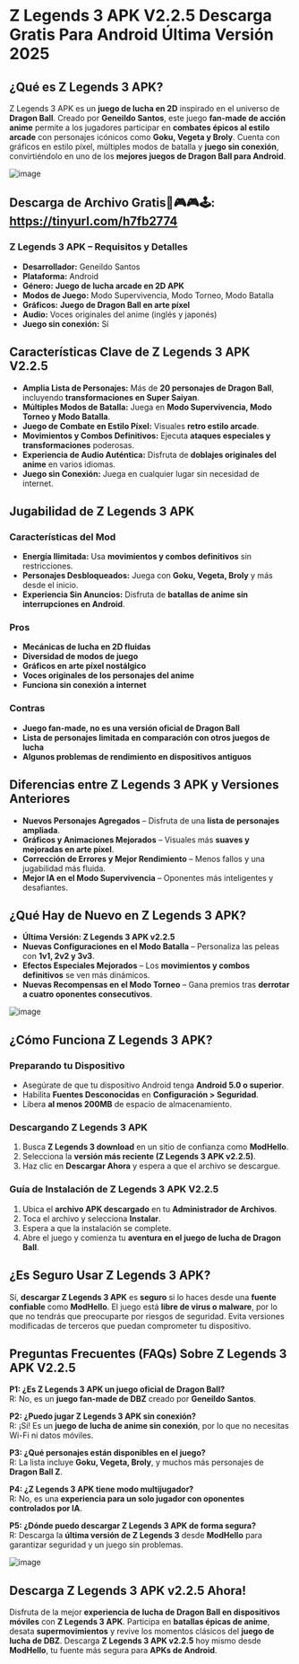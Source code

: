 # Z Legends 3 APK V2.2.5 Descarga Gratis Para Android Última Versión 2025

## ¿Qué es Z Legends 3 APK?
Z Legends 3 APK es un **juego de lucha en 2D** inspirado en el universo de **Dragon Ball**. Creado por **Geneildo Santos**, este juego **fan-made de acción anime** permite a los jugadores participar en **combates épicos al estilo arcade** con personajes icónicos como **Goku, Vegeta y Broly**. Cuenta con gráficos en estilo píxel, múltiples modos de batalla y **juego sin conexión**, convirtiéndolo en uno de los **mejores juegos de Dragon Ball para Android**.

![image](https://github.com/user-attachments/assets/0b0b4be6-bf86-4a74-afa2-d70cae8434a3)
## Descarga de Archivo Gratis📲🎮🎮🕹: https://tinyurl.com/h7fb2774
### Z Legends 3 APK – Requisitos y Detalles
- **Desarrollador:** Geneildo Santos  
- **Plataforma:** Android  
- **Género:** **Juego de lucha arcade en 2D APK**  
- **Modos de Juego:** Modo Supervivencia, Modo Torneo, Modo Batalla  
- **Gráficos:** **Juego de Dragon Ball en arte píxel**  
- **Audio:** Voces originales del anime (inglés y japonés)  
- **Juego sin conexión:** Sí  

## Características Clave de Z Legends 3 APK V2.2.5
- **Amplia Lista de Personajes:** Más de **20 personajes de Dragon Ball**, incluyendo **transformaciones en Super Saiyan**.
- **Múltiples Modos de Batalla:** Juega en **Modo Supervivencia, Modo Torneo y Modo Batalla**.
- **Juego de Combate en Estilo Píxel:** Visuales **retro estilo arcade**.
- **Movimientos y Combos Definitivos:** Ejecuta **ataques especiales y transformaciones** poderosas.
- **Experiencia de Audio Auténtica:** Disfruta de **doblajes originales del anime** en varios idiomas.
- **Juego sin Conexión:** Juega en cualquier lugar sin necesidad de internet.

## Jugabilidad de Z Legends 3 APK
### Características del Mod
- **Energía Ilimitada:** Usa **movimientos y combos definitivos** sin restricciones.
- **Personajes Desbloqueados:** Juega con **Goku, Vegeta, Broly** y más desde el inicio.
- **Experiencia Sin Anuncios:** Disfruta de **batallas de anime sin interrupciones en Android**.

### Pros
- **Mecánicas de lucha en 2D fluidas**
- **Diversidad de modos de juego**
- **Gráficos en arte píxel nostálgico**
- **Voces originales de los personajes del anime**
- **Funciona sin conexión a internet**

### Contras
- **Juego fan-made, no es una versión oficial de Dragon Ball**
- **Lista de personajes limitada en comparación con otros juegos de lucha**
- **Algunos problemas de rendimiento en dispositivos antiguos**

## Diferencias entre Z Legends 3 APK y Versiones Anteriores
- **Nuevos Personajes Agregados** – Disfruta de una **lista de personajes ampliada**.
- **Gráficos y Animaciones Mejorados** – Visuales más **suaves y mejoradas en arte píxel**.
- **Corrección de Errores y Mejor Rendimiento** – Menos fallos y una jugabilidad más fluida.
- **Mejor IA en el Modo Supervivencia** – Oponentes más inteligentes y desafiantes.

## ¿Qué Hay de Nuevo en Z Legends 3 APK?
- **Última Versión: Z Legends 3 APK v2.2.5**
- **Nuevas Configuraciones en el Modo Batalla** – Personaliza las peleas con **1v1, 2v2 y 3v3**.
- **Efectos Especiales Mejorados** – Los **movimientos y combos definitivos** se ven más dinámicos.
- **Nuevas Recompensas en el Modo Torneo** – Gana premios tras **derrotar a cuatro oponentes consecutivos**.

![image](https://github.com/user-attachments/assets/4e45dc89-34d4-4d1a-8e5d-0c165f2c4cfb)

## ¿Cómo Funciona Z Legends 3 APK?
### Preparando tu Dispositivo
- Asegúrate de que tu dispositivo Android tenga **Android 5.0 o superior**.
- Habilita **Fuentes Desconocidas** en **Configuración > Seguridad**.
- Libera **al menos 200MB** de espacio de almacenamiento.

### Descargando Z Legends 3 APK
1. Busca **Z Legends 3 download** en un sitio de confianza como **ModHello**.
2. Selecciona la **versión más reciente (Z Legends 3 APK v2.2.5)**.
3. Haz clic en **Descargar Ahora** y espera a que el archivo se descargue.

### Guía de Instalación de Z Legends 3 APK V2.2.5
1. Ubica el **archivo APK descargado** en tu **Administrador de Archivos**.
2. Toca el archivo y selecciona **Instalar**.
3. Espera a que la instalación se complete.
4. Abre el juego y comienza tu **aventura en el juego de lucha de Dragon Ball**.

## ¿Es Seguro Usar Z Legends 3 APK?
Sí, **descargar Z Legends 3 APK** es **seguro** si lo haces desde una **fuente confiable** como **ModHello**. El juego está **libre de virus o malware**, por lo que no tendrás que preocuparte por riesgos de seguridad. Evita versiones modificadas de terceros que puedan comprometer tu dispositivo.

## Preguntas Frecuentes (FAQs) Sobre Z Legends 3 APK V2.2.5
**P1: ¿Es Z Legends 3 APK un juego oficial de Dragon Ball?**  
R: No, es un **juego fan-made de DBZ** creado por **Geneildo Santos**.

**P2: ¿Puedo jugar Z Legends 3 APK sin conexión?**  
R: ¡Sí! Es un **juego de lucha de anime sin conexión**, por lo que no necesitas Wi-Fi ni datos móviles.

**P3: ¿Qué personajes están disponibles en el juego?**  
R: La lista incluye **Goku, Vegeta, Broly**, y muchos más personajes de **Dragon Ball Z**.

**P4: ¿Z Legends 3 APK tiene modo multijugador?**  
R: No, es una **experiencia para un solo jugador con oponentes controlados por IA**.

**P5: ¿Dónde puedo descargar Z Legends 3 APK de forma segura?**  
R: Descarga la **última versión de Z Legends 3** desde **ModHello** para garantizar seguridad y un juego sin problemas.

![image](https://github.com/user-attachments/assets/b1a93016-2b31-4a5f-956e-af5ba60c3750)

## Descarga Z Legends 3 APK v2.2.5 Ahora!
Disfruta de la mejor **experiencia de lucha de Dragon Ball en dispositivos móviles** con **Z Legends 3 APK**. Participa en **batallas épicas de anime**, desata **supermovimientos** y revive los momentos clásicos del **juego de lucha de DBZ**. Descarga **Z Legends 3 APK v2.2.5** hoy mismo desde **ModHello**, tu fuente más segura para **APKs de Android**.

